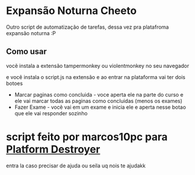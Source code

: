 
# Expansão Noturna Cheeto

Outro script de automatização de tarefas, dessa vez pra platafroma expansão noturna :P




## Como usar
vocẽ instala a extensão tampermonkey ou violentmonkey no seu navegador

e vocẽ instala o script.js na extensão e ao entrar na plataforma vai ter dois botoes 

- Marcar paginas como concluida - voce aperta ele na parte do curso e ele vai marcar todas as paginas como concluidas (menos os exames)
- Fazer Exame - vocẽ vai em um exame e inicia ele e aperta nesse botao que ele vai responder sozinho 

# script feito por marcos10pc para [Platform Destroyer](https://discord.gg/platformdestroyer)
entra la caso precisar de ajuda ou seila uq nois te ajudakk
